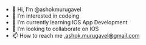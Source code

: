 - 👋 Hi, I’m @ashokmurugavel
- 👀 I’m interested in codeing
- 🌱 I’m currently learning IOS App Development
- 💞️ I’m looking to collaborate on IOS
- 📫 How to reach me .ashok.murugavel@gmail.com

<!---
ashokmurugavel/ashokmurugavel is a ✨ special ✨ repository because its `README.md` (this file) appears on your GitHub profile.
You can click the Preview link to take a look at your changes.
--->

